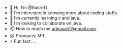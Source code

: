 - 👋 Hi, I’m @Rash-D
- 👀 I’m interested in knowing more about coding stuffs.
- 🌱 I’m currently learning c and java..
- 💞️ I’m looking to collaborate on java.
- 📫 How to reach me arinusah1@gmail.com.
- 😄 Pronouns: MR
- ⚡ Fun fact: ...

<!---
Rash-D/Rash-D is a ✨ special ✨ repository because its `README.md` (this file) appears on your GitHub profile.
You can click the Preview link to take a look at your changes.
--->
